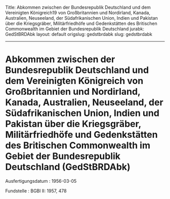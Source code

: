 Title: Abkommen zwischen der Bundesrepublik Deutschland und dem Vereinigten Königreich19
  von Großbritannien und Nordirland, Kanada, Australien, Neuseeland, der Südafrikanischen
  Union, Indien und Pakistan über die Kriegsgräber, Militärfriedhöfe und Gedenkstätten
  des Britischen Commonwealth im Gebiet der Bundesrepublik Deutschland
jurabk: GedStBRDAbk
layout: default
origslug: gedstbrdabk
slug: gedstbrdabk

---

# Abkommen zwischen der Bundesrepublik Deutschland und dem Vereinigten Königreich von Großbritannien und Nordirland, Kanada, Australien, Neuseeland, der Südafrikanischen Union, Indien und Pakistan über die Kriegsgräber, Militärfriedhöfe und Gedenkstätten des Britischen Commonwealth im Gebiet der Bundesrepublik Deutschland (GedStBRDAbk)

Ausfertigungsdatum
:   1956-03-05

Fundstelle
:   BGBl II: 1957, 478

